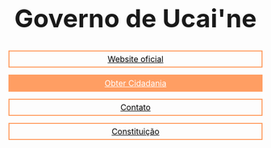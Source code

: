 <center>
<h1 style="font-size: 50px">Governo de Ucai'ne</h1>

<a href="https://ucaine.vercel.app/" style="height: 30px; border: 2px solid #ff9e63; color: #fff; display: flex; align-items: center; justify-content: center; font-size: medium; color: #000; margin-bottom: 10px;">Website oficial</a>

<a href="https://ucaine.vercel.app/gov/cidadania" style="height: 30px; border: 2px solid #ff9e63; color: #fff; display: flex; align-items: center; justify-content: center; font-size: medium; background-color:  #ff9e63; margin-bottom: 10px;">Obter Cidadania</a>

<a href="https://ucaine.vercel.app/contato" style="height: 30px; border: 2px solid #ff9e63; color: #fff; display: flex; align-items: center; justify-content: center; font-size: medium; color: #000; margin-bottom: 10px;">Contato</a>

<a href="https://ucaine.vercel.app/gov/constituicao" style="height: 30px; border: 2px solid #ff9e63; color: #fff; display: flex; align-items: center; justify-content: center; font-size: medium; color: #000; margin-bottom: 10px;">Constituição</a>
</center>
